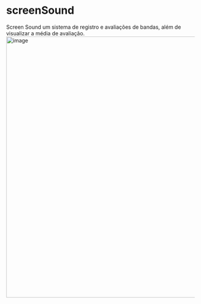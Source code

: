 # screenSound
Screen Sound um sistema de registro e avaliações de bandas, além de visualizar a média de avaliação.
<img width="698" alt="image" src="https://github.com/juliaRufino/screenSound/assets/73249218/0c46d895-7d5e-4f2d-9c02-fbdc26b98eaf">

